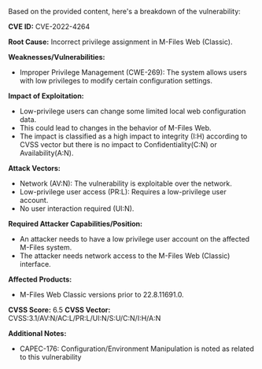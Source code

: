 Based on the provided content, here's a breakdown of the vulnerability:

**CVE ID:** CVE-2022-4264

**Root Cause:** Incorrect privilege assignment in M-Files Web (Classic).

**Weaknesses/Vulnerabilities:**
*   Improper Privilege Management (CWE-269): The system allows users with low privileges to modify certain configuration settings.

**Impact of Exploitation:**
*   Low-privilege users can change some limited local web configuration data.
*   This could lead to changes in the behavior of M-Files Web.
*   The impact is classified as a high impact to integrity (I:H) according to CVSS vector but there is no impact to Confidentiality(C:N) or Availability(A:N).

**Attack Vectors:**
*   Network (AV:N): The vulnerability is exploitable over the network.
*   Low-privilege user access (PR:L): Requires a low-privilege user account.
*   No user interaction required (UI:N).

**Required Attacker Capabilities/Position:**
*   An attacker needs to have a low privilege user account on the affected M-Files system.
*   The attacker needs network access to the M-Files Web (Classic) interface.

**Affected Products:**
*   M-Files Web Classic versions prior to 22.8.11691.0.

**CVSS Score:** 6.5
**CVSS Vector:** CVSS:3.1/AV:N/AC:L/PR:L/UI:N/S:U/C:N/I:H/A:N

**Additional Notes:**
* CAPEC-176: Configuration/Environment Manipulation is noted as related to this vulnerability